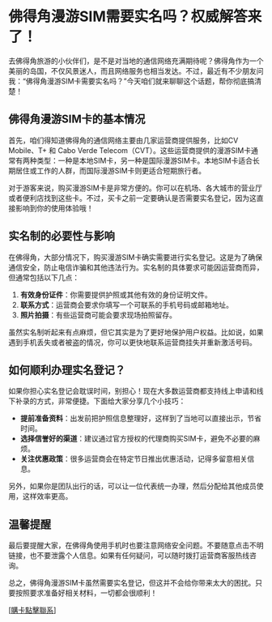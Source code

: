 # 佛得角漫游SIM需要实名吗？权威解答来了！

去佛得角旅游的小伙伴们，是不是对当地的通信网络充满期待呢？佛得角作为一个美丽的岛国，不仅风景迷人，而且网络服务也相当发达。不过，最近有不少朋友问我：“佛得角漫游SIM卡需要实名吗？”今天咱们就来聊聊这个话题，帮你彻底搞清楚！

## 佛得角漫游SIM卡的基本情况

首先，咱们得知道佛得角的通信网络主要由几家运营商提供服务，比如CV Mobile、T+ 和 Cabo Verde Telecom（CVT）。这些运营商提供的漫游SIM卡通常有两种类型：一种是本地SIM卡，另一种是国际漫游SIM卡。本地SIM卡适合长期居住或工作的人群，而国际漫游SIM卡则更适合短期旅行者。

对于游客来说，购买漫游SIM卡是非常方便的。你可以在机场、各大城市的营业厅或者便利店找到这些卡。不过，买卡之前一定要确认是否需要实名登记，因为这直接影响到你的使用体验哦！

## 实名制的必要性与影响

在佛得角，大部分情况下，购买漫游SIM卡确实需要进行实名登记。这是为了确保通信安全，防止电信诈骗和其他违法行为。实名制的具体要求可能因运营商而异，但通常包括以下几点：

1. **有效身份证件**：你需要提供护照或其他有效的身份证明文件。
2. **联系方式**：运营商会要求你填写一个可联系的手机号码或邮箱地址。
3. **照片拍摄**：有些运营商可能会要求现场拍照留存。

虽然实名制听起来有点麻烦，但它其实是为了更好地保护用户权益。比如说，如果遇到手机丢失或者被盗的情况，你可以更快地联系运营商挂失并重新激活号码。

## 如何顺利办理实名登记？

如果你担心实名登记会耽误时间，别担心！现在大多数运营商都支持线上申请和线下补录的方式，非常便捷。下面给大家分享几个小技巧：

- **提前准备资料**：出发前把护照信息整理好，这样到了当地可以直接出示，节省时间。
- **选择信誉好的渠道**：建议通过官方授权的代理商购买SIM卡，避免不必要的麻烦。
- **关注优惠政策**：很多运营商会在特定节日推出优惠活动，记得多留意相关信息。

另外，如果你是团队出行的话，可以让一位代表统一办理，然后分配给其他成员使用，这样效率更高。

## 温馨提醒

最后要提醒大家，在佛得角使用手机时也要注意网络安全问题。不要随意点击不明链接，也不要泄露个人信息。如果有任何疑问，可以随时拨打运营商客服热线咨询。

总之，佛得角漫游SIM卡虽然需要实名登记，但这并不会给你带来太大的困扰。只要按照要求准备好相关材料，一切都会很顺利！

[[購卡點擊聯系](https://t.me/s/esim1088)]